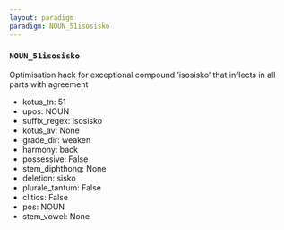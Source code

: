 ```yaml
---
layout: paradigm
paradigm: NOUN_51isosisko
---
```

### ` NOUN_51isosisko `

Optimisation hack for exceptional compound ’isosisko’ that inflects in all parts with agreement
* kotus_tn: 51
* upos: NOUN
* suffix_regex: isosisko
* kotus_av: None
* grade_dir: weaken
* harmony: back
* possessive: False
* stem_diphthong: None
* deletion: sisko
* plurale_tantum: False
* clitics: False
* pos: NOUN
* stem_vowel: None
